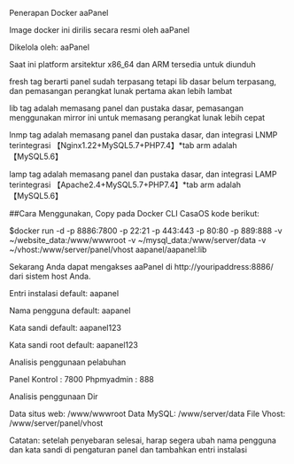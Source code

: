 Penerapan Docker aaPanel

Image docker ini dirilis secara resmi oleh aaPanel

Dikelola oleh: aaPanel

Saat ini platform arsitektur x86_64 dan ARM tersedia untuk diunduh


fresh tag berarti panel sudah terpasang tetapi lib dasar belum terpasang, dan pemasangan perangkat lunak pertama akan lebih lambat

lib tag adalah memasang panel dan pustaka dasar, pemasangan menggunakan mirror ini untuk memasang perangkat lunak lebih cepat


lnmp tag adalah memasang panel dan pustaka dasar, dan integrasi LNMP terintegrasi 【Nginx1.22+MySQL5.7+PHP7.4】*tab arm adalah 【MySQL5.6】


lamp tag adalah memasang panel dan pustaka dasar, dan integrasi LAMP terintegrasi 【Apache2.4+MySQL5.7+PHP7.4】*tab arm adalah 【MySQL5.6】

##Cara Menggunakan, Copy pada Docker CLI CasaOS kode berikut:

$docker run -d -p 8886:7800 -p 22:21 -p 443:443 -p 80:80 -p 889:888 -v ~/website_data:/www/wwwroot -v ~/mysql_data:/www/server/data -v ~/vhost:/www/server/panel/vhost aapanel/aapanel:lib

Sekarang Anda dapat mengakses aaPanel di http://youripaddress:8886/ ⁠ dari sistem host Anda.

Entri instalasi default: aapanel

Nama pengguna default: aapanel

Kata sandi default: aapanel123

Kata sandi root default: aapanel123

Analisis penggunaan pelabuhan

Panel Kontrol : 7800
Phpmyadmin : 888

Analisis penggunaan Dir

Data situs web: /www/wwwroot
Data MySQL: /www/server/data
File Vhost: /www/server/panel/vhost

Catatan: setelah penyebaran selesai, harap segera ubah nama pengguna dan kata sandi di pengaturan panel dan tambahkan entri instalasi
